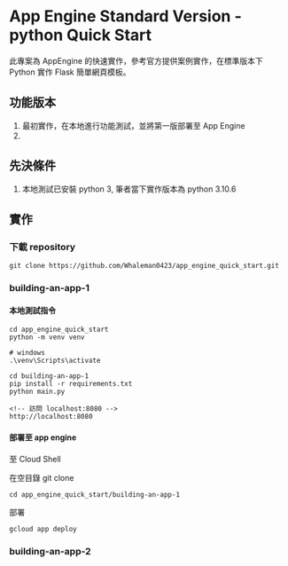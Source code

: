 # App Engine Standard Version - python Quick Start

此專案為 AppEngine 的快速實作，參考官方提供案例實作，在標準版本下 Python 實作 Flask 簡單網頁模板。 

## 功能版本

1. 最初實作，在本地進行功能測試，並將第一版部署至 App Engine
2.

## 先決條件

1. 本地測試已安裝 python 3, 筆者當下實作版本為 python 3.10.6


## 實作

### 下載 repository
```git clone https://github.com/Whaleman0423/app_engine_quick_start.git```

### building-an-app-1

#### 本地測試指令
```
cd app_engine_quick_start
python -m venv venv

# windows
.\venv\Scripts\activate

cd building-an-app-1
pip install -r requirements.txt
python main.py

<!-- 訪問 localhost:8080 -->
http://localhost:8080
```

#### 部署至 app engine
至 Cloud Shell

在空目錄 git clone

```
cd app_engine_quick_start/building-an-app-1
```

部署

```
gcloud app deploy
```

### building-an-app-2
